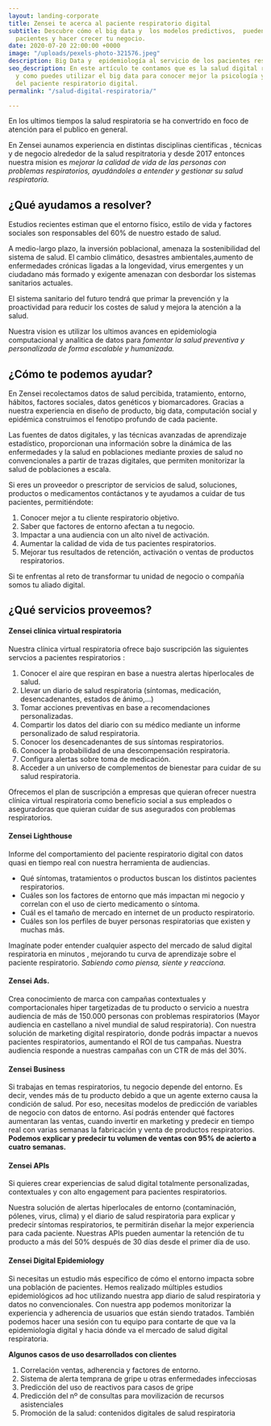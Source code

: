 ```yaml
---
layout: landing-corporate
title: Zensei te acerca al paciente respiratorio digital
subtitle: Descubre cómo el big data y  los modelos predictivos,  pueden ayudar a tus
  pacientes y hacer crecer tu negocio.
date: 2020-07-20 22:00:00 +0000
image: "/uploads/pexels-photo-321576.jpeg"
description: Big Data y  epidemiología al servicio de los pacientes respiratorios
seo_description: En este artículo te contamos que es la salud digital respiratoria
  y como puedes utilizar el big data para conocer mejor la psicología y comportamiento
  del paciente respiratorio digital.
permalink: "/salud-digital-respiratoria/"

---
```

En los ultimos tiempos la salud respiratoria se ha convertrido en foco de atención para el publico en general.

En Zensei aunamos experiencia  en distintas disciplinas cientificas , técnicas y de negocio alrededor de la salud respitratoria y desde 2017 entonces nuestra mision es _mejorar la calidad de vida de las personas con problemas respiratorios, ayudándoles a entender y gestionar su salud respiratoria._

## **¿Qué ayudamos a resolver?**

Estudios recientes estiman que el entorno físico, estilo de vida y factores sociales son responsables del 60% de nuestro estado de salud.

A medio-largo plazo, la inversión poblacional, amenaza la sostenibilidad del sistema de salud.  El cambio climático,  desastres ambientales,aumento de enfermedades crónicas ligadas a la longevidad, virus  emergentes y un  ciudadano más formado y exigente amenazan con desbordar los sistemas sanitarios actuales.

El sistema sanitario del futuro tendrá que primar la prevención y la proactividad para reducir los costes de salud y mejora la atención  a la salud.

Nuestra vision es utilizar los ultimos avances en epidemiologia computacional  y analitica de datos para _fomentar la salud preventiva y personalizada de forma escalable y humanizada._

## **¿Cómo te podemos ayudar?**

En Zensei recolectamos datos de salud percibida, tratamiento, entorno, hábitos, factores sociales, datos genéticos y biomarcadores. Gracias a nuestra experiencia en diseño de producto, big data, computación social y epidémica construimos el fenotipo profundo de cada paciente.

Las fuentes de datos digitales, y las técnicas avanzadas de aprendizaje estadístico, proporcionan una información sobre la dinámica de las enfermedades y la salud en poblaciones mediante proxies de salud no convencionales a partir de trazas digitales, que permiten monitorizar la salud de poblaciones a escala.

Si eres un proveedor o prescriptor de servicios de salud, soluciones, productos o medicamentos contáctanos y te ayudamos a cuidar de tus pacientes, permitiéndote:

1. Conocer mejor a tu cliente respiratorio objetivo.
2. Saber que factores de entorno afectan a tu negocio.
3. Impactar a una audiencia con un alto nivel de activación.
4. Aumentar la calidad de vida de tus pacientes respiratorios.
5. Mejorar tus resultados de retención, activación o ventas de productos respiratorios.

Si te enfrentas  al reto de transformar tu unidad de negocio o compañía somos tu aliado digital.

## **¿Qué servicios proveemos?**

#### **Zensei clínica virtual respiratoria**

Nuestra clínica virtual respiratoria ofrece bajo suscripción las siguientes servcios a pacientes respiratorios :

1. Conocer el aire que respiran en base a nuestra alertas hiperlocales de salud.
2. Llevar un diario de salud respiratoria (síntomas, medicación, desencadenantes, estados de ánimo,...)
3. Tomar acciones preventivas en base a recomendaciones personalizadas.
4. Compartir los datos del diario con su médico mediante un informe personalizado de salud respiratoria.
5. Conocer los desencadenantes de sus síntomas respiratorios.
6. Conocer la probabilidad de una descompensación respiratoria.
7. Configura alertas sobre toma de medicación.
8. Acceder a un universo de complementos de bienestar para cuidar de su salud respiratoria.

Ofrecemos el plan de suscripción a empresas que quieran ofrecer nuestra clínica virtual respiratoria como beneficio social a sus empleados o aseguradoras que quieran cuidar de sus asegurados con problemas respiratorios.

#### **Zensei Lighthouse**

Informe del comportamiento del paciente respiratorio digital con datos quasi en tiempo real con nuestra herramienta de audiencias.

* Qué síntomas, tratamientos o productos buscan los distintos pacientes respiratorios.
* Cuáles son los factores de entorno que más impactan mi negocio y correlan con el uso de cierto medicamento o síntoma.
* Cuál es el tamaño de mercado en internet de un producto respiratorio.
* Cuáles son los perfiles de buyer personas respiratorias que existen y muchas más.

Imagínate poder entender cualquier aspecto del mercado de salud digital respiratoria en minutos , mejorando tu curva de aprendizaje sobre el paciente respiratorio. _Sabiendo como piensa, siente y reacciona._

#### **Zensei Ads.**

Crea conocimiento de marca con campañas contextuales y comportacionales hiper targetizadas de tu producto o servicio a nuestra audiencia de más de 150.000 personas con problemas respiratorios (Mayor audiencia en castellano a nivel mundial de salud respiratoria). Con nuestra solución de marketing digital respiratorio, donde podrás impactar a nuevos pacientes respiratorios, aumentando el ROI de tus campañas. Nuestra audiencia responde a nuestras campañas con un CTR de más del 30%.

#### **Zensei Business**

Si trabajas en temas respiratorios, tu negocio depende del entorno. Es decir, vendes más de tu producto debido a que un agente externo causa la condición de salud. Por eso, necesitas modelos de predicción de variables de negocio con datos de entorno. Así podrás entender qué factores aumentaran las ventas, cuando invertir en marketing y predecir en tiempo real con varias semanas la fabricación y venta de productos respiratorios. **Podemos explicar y predecir tu volumen de ventas con 95% de acierto a cuatro semanas.**

#### **Zensei APIs**

Si quieres crear experiencias de salud digital totalmente personalizadas, contextuales y con alto engagement para pacientes respiratorios.

Nuestra solución de alertas hiperlocales de entorno (contaminación, pólenes, virus, clima) y el diario de salud respiratoria para explicar y predecir síntomas respiratorios, te permitirán diseñar la mejor experiencia para cada paciente. Nuestras APIs pueden aumentar la retención de tu producto a más del 50% después de 30 días desde el primer día de uso.

#### **Zensei Digital Epidemiology**

Si necesitas un estudio más específico de cómo el entorno impacta sobre una población de pacientes.
Hemos realizado múltiples estudios epidemiológicos ad hoc utilizando nuestra app diario de salud respiratoria y datos no convencionales.
Con nuestra app podemos monitorizar la experiencia y adherencia de usuarios que están siendo tratados.
También podemos hacer una sesión con tu equipo para contarte de que va la epidemiología digital y hacia dónde va el mercado de salud digital respiratoria.

**Algunos casos de uso desarrollados con clientes**

1. Correlación ventas, adherencia y factores de entorno.
2. Sistema de alerta temprana de gripe u otras  enfermedades infecciosas
3. Predicción del uso de reactivos para casos de gripe
4. Predicción del nº de consultas para movilización de recursos asistenciales
5. Promoción de la salud: contenidos digitales de salud respiratoria